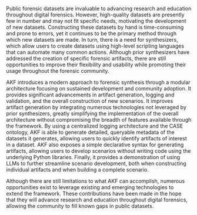 

Public forensic datasets are invaluable to advancing research and education throughout digital forensics. However, high-quality datasets are presently few in number and may not fit specific needs, motivating the development of new datasets. Constructing these datasets by hand is time-consuming and prone to errors, yet it continues to be the primary method through which new datasets are made. In turn, there is a need for synthesizers, which allow users to create datasets using high-level scripting languages that can automate many common actions. Although prior synthesizers have addressed the creation of specific forensic artifacts, there are still opportunities to improve their flexibility and usability while promoting their usage throughout the forensic community. 

AKF introduces a modern approach to forensic synthesis through a modular architecture focusing on sustained development and community adoption. It provides significant advancements in artifact generation, logging and validation, and the overall construction of new scenarios. It improves artifact generation by integrating numerous technologies not leveraged by prior synthesizers, greatly simplifying the implementation of the overall architecture without compromising the breadth of features available through the framework. By using a centralized logging architecture and the CASE ontology, AKF is able to generate detailed, queryable metadata of the datasets it generates, allowing users to quickly identify artifacts of interest in a dataset. AKF also exposes a simple declarative syntax for generating artifacts, allowing users to develop scenarios without writing code using the underlying Python libraries. Finally, it provides a demonstration of using LLMs to further streamline scenario development, both when constructing individual artifacts and when building a complete scenario. 

Although there are still limitations to what AKF can accomplish, numerous opportunities exist to leverage existing and emerging technologies to extend the framework. These contributions have been made in the hope that they will advance research and education throughout digital forensics, allowing the community to fill known gaps in public datasets.